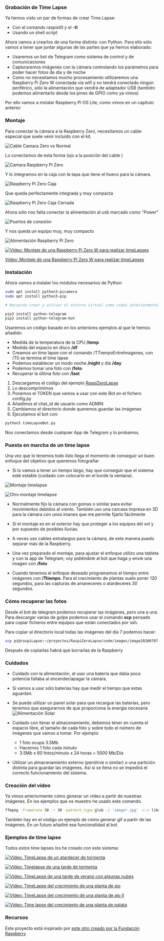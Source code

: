 ### Grabación de Time Lapse

Ya hemos visto un par de formas de crear Time Lapse:

* Con el comando raspistill y el **-tl**
* Usando un shell script

Ahora vamos a crearlos de una forma distinta: con Python. Para ello sólo vamos a tener que juntar algunas de las partes que ya hemos elaborado:

* Usaremos un bot de Telegram como sistema de control y de comunicaciones
* Capturaremos imágenes con la cámara controlando los parámetros para poder hacer fotos de día y de noche
* Como no necesitamos mucho procesamiento utilizaremos una Raspberry Pi Zero W conectada vía wifi y no tendrá conectado ningún periférico, sólo la alimentación que vendrá de adaptador USB (también podemos alimentarlo desde los pines de GPIO como ya vimos)

Por ello vamos a instalar Raspberry Pi OS Lite, como vimos en un capítulo anterior

### Montaje


Para conectar la cámara a la Raspberry Zero, necesitamos un cable especial que suele venir incluido con el kit.

![Cable Camara Zero vs Normal](./images/CableCamaraZeroNormal.jpg)

Lo conectamos de esta forma (ojo a la posición del cable )

![Camara Raspberry Pi Zero](./images/CamaraRaspiZero.jpg)

Y lo integramos en la caja con la tapa que tiene el hueco para la cámara.

![Raspberry Pi Zero Caja](./images/RaspiZeroCaja.jpg)

Que queda perfectamente integrada y muy compacta

![Raspberry Pi Zero Caja Cerrada](./images/RaspiZeroCajaCerrada.jpg)

Ahora sólo nos falta conectar la alimentación al usb marcado como "Power"

![Puertos de conexión](./images/RaspiZeroCajaCerradaPuertos.jpg)

Y nos queda un equipo muy, muy compacto

![Alimentación Raspberry Pi Zero](./images/RaspiZeroAlimantacion.jpg)

[![Vídeo: Montaje de una Raspberry Pi Zero W para realizar timeLapses](https://img.youtube.com/vi/rhzX1TbOddY/0.jpg)](https://drive.google.com/file/d/1Suec5Q8iQP8J25kktUA8kNM0Muf39usJ/view?usp=sharing)

[Vídeo: Montaje de una Raspberry Pi Zero W para realizar timeLapses](https://drive.google.com/file/d/1Suec5Q8iQP8J25kktUA8kNM0Muf39usJ/view?usp=sharing)

### Instalación

Ahora vamos a instalar los módulos necesarios de Python

```sh
sudo apt install python3-picamera
sudo apt install python3-pip

# Recuerda crear y activar el entorno virtual como vimos anteriormente

pip3 install python-telegram
pip3 install python-telegram-bot
```

Usaremos un código basado en los anteriores ejemplos al que le hemos añadido:

* Medida de la temperatura de la CPU **/temp**
* Medida del espacio en disco **/df**
* Creamos un time lapse con el comando /TTiempoEntreImagenes, con /T0 se termina el time lapse
* Podemos establecer un modo noche **/night** y día **/day**
* Podemos tomar una foto con **/foto**
* Recuperar la última foto con **/last**

1. Descargamos el código del ejemplo [RaspiZeroLapse](https://github.com/javacasm/RaspiZeroLapse/archive/master.zip)
1. Lo descomprimimos
1. Ponemos el TOKEN que vamos a usar con este Bot en el fichero config.py
1. Añadimos el chat_id de usuario como ADMIN
1. Cambiamos el directorio donde queremos guardar las imágenes
1. Ejecutamos el bot con:

```sh
python3 timeLapseBot.py
```

Nos conectamos desde cualquier App de Telegram y lo probamos.

### Puesta en marcha de un time lapse

Una vez que lo tenemos todo listo llega el momento de conseguir un buen enfoque del objetivo que queremos fotografiar

* Si lo vamos a tener un tiempo largo, hay que conseguir que el sistema esté estable (cuidado con colocarlo en el borde la ventana).

![Montaje timelapse](./images/TimeLapseSetup.jpg)

![Otro montaje timelapse](./images/TimeLapseSetup2.jpg)

* Normalmente fijo la cámara con gomas o similar para evitar movimientos debidos al viento. También uso una carcasa impresa en 3D para la cámara con unos imanes que me permite fijarlo fácilmente

* Si el montaje es en el exterior hay que proteger a los equipos del sol y por supuesto de posibles lluvias.

* A veces uso cables extralargos para la cámara, de esta manera puedo separar más de la Raspberry.

* Una vez preparado el montaje, para ajustar el enfoque utilizo una tableta y con la app de Telegram, voy pidiéndole al bot que haga y envíe una imagen con **/foto**

* Cuando tenemos el enfoque deseado programamos el tiempo entre imágenes con **/Ttiempo**. Para el crecimiento de plantas suelo poner 120 segundos, para las capturas de amaneceres o atardeceres 30 segundos.

### Cómo recuperar las fotos

Desde el bot de telegram podemos recuperar las imágenes, pero una a una. Para descargar varias de golpe podemos usar el comando **scp** pensado para copiar ficheros entre equipos que están conectados por ssh.

Para copiar al directorio local todas las imágenes del día 7 podemos hacer:
```sh
scp pi@raspiLapse:~/proyectos/RaspiZeroLapse/code/images/image20200707-* .
```

Después de copiarlas habrá que borrarlas de la Raspberry

### Cuidados

* Cuidado con la alimentación, al usar una batería que daba poca potencia fallaba al encender/apagar la cámara.

* Si vamos a usar sólo baterías hay que medir el tiempo que estas aguantan.

* Se puede utilizar un panel solar para que recargue las baterías, pero tenemos que asegurarnos de que proporciona la energía necesaria
![Alimentación Solar](./images/AlimentacionSolar.png)

* Cuidado con llenar el almacenamiento, debemos tener en cuenta el espacio libre, el tamaño de cada foto y sobre todo el número de imágenes que vamos a tomar. Por ejemplo:
    * 1 foto ocupa 3.5Mb
    * Hacemos 1 foto cada minuto
    * 3.5Mb x 60 fotos/minuto x 24 horas = 5000 Mb/Día

* Utilizar un almacenamiento externo (pendrive o similar) o una partición distinta para guardar las imágenes. Así si se llena no se impedirá el correcto  funcionamiento del sistema.


### Creación del vídeo

Ya vimos anteriormente  cómo generar un vídeo a partir de  nuestras imágenes. En los ejemplos que os muestro he usado este comando.

```sh
ffmpeg -framerate 30 -r 30 -pattern_type glob -i 'image*.jpg' -c:v libx264 ajo.mp4
```

También hay en el código un ejemplo de cómo generar gif a partir de las imágenes. En un futuro añadiré esa funcionalidad al bot.


### Ejemplos de time lapse

Todos estos time lapses los he creado con este sistema:

[![Vídeo: TimeLapse de un atardecer de tormenta](https://img.youtube.com/vi/fERbhBKDMPw/0.jpg)](https://drive.google.com/file/d/1IjZ3fFteKNsAt-aaeCcN-R57rGL0_epD/view?usp=sharing)

[![Vídeo: Timelapse de una tarde de tormenta](https://img.youtube.com/vi/RWBErTv-6BY/0.jpg)](https://drive.google.com/file/d/1hUDYtfYeCW_zxonzhlDIn90BlemF3q72/view?usp=sharing)

[![Vídeo: TimeLapse de una tarde de verano con algunas nubes](https://img.youtube.com/vi/IkCq2M1CAfQ/0.jpg)](https://drive.google.com/file/d/1Ssi2ke90wRbvk6NrqMomsYxTwkQrbobV/view?usp=sharing)

[![Vídeo: TimeLapse del crecimiento de una planta de ajo](https://img.youtube.com/vi/e1enNTsTPHM/0.jpg)](https://drive.google.com/file/d/15RoVrNnysunFro-_uv_e_H0I4sCUukYJ/view?usp=sharing)
 
[![Vídeo: TimeLapse del crecimiento de una planta de ajo II](https://img.youtube.com/vi/L63nfxi4e6E/0.jpg)](https://drive.google.com/file/d/1Z7ZmsiUjvc7W_r3Nhj5DQTNVcu3QuS4-/view?usp=sharing)

[![Vídeo: Time lapse del crecimiento de una planta de patata](https://img.youtube.com/vi/uhzFmH66MGE/0.jpg)](https://drive.google.com/file/d/12DVjQd6_sJpJ3xiuO5a6eE7lbZGF-Xps/view?usp=sharing)

### Recursos 

Este proyecto está inspirado por [este otro creado por la Fundación Raspberry](https://projects.raspberrypi.org/en/projects/raspberry-pi-zero-time-lapse-cam/)

